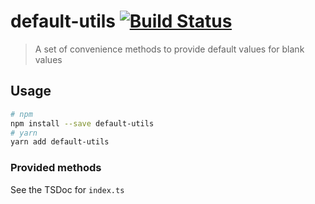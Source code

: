 # default-utils [![Build Status](https://travis-ci.org/anmuel/default-utils.svg?branch=master)](https://travis-ci.org/anmuel/default-utils)

> A set of convenience methods to provide default values for blank values

## Usage

```bash
# npm
npm install --save default-utils
# yarn
yarn add default-utils
```

### Provided methods

See the TSDoc for `index.ts`
